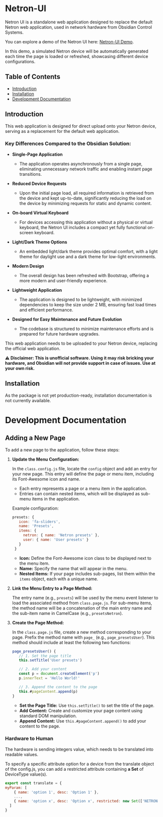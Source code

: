 # Netron-UI

Netron UI is a standalone web application designed to replace the default Netron web application, used in network hardware from Obsidian Control Systems.

You can explore a demo of the Netron UI here: [Netron-UI Demo](https://spb8lighting.github.io/Netron-UI/).

In this demo, a simulated Netron device will be automatically generated each time the page is loaded or refreshed, showcasing different device configurations.

## Table of Contents

- [Introduction](#introduction)
- [Installation](#installation)
- [Development Documentation](#development-documentation)

## Introduction

This web application is designed for direct upload onto your Netron device, serving as a replacement for the default web application.

### Key Differences Compared to the Obsidian Solution:

- **Single-Page Application**
  - The application operates asynchronously from a single page, eliminating unnecessary network traffic and enabling instant page transitions.

- **Reduced Device Requests**
  - Upon the initial page load, all required information is retrieved from the device and kept up-to-date, significantly reducing the load on the device by minimizing requests for static and dynamic content.

- **On-board Virtual Keyboard**
  - For devices accessing this application without a physical or virtual keyboard, the Netron UI includes a compact yet fully functional on-screen keyboard.

- **Light/Dark Theme Options**
  - An embedded light/dark theme provides optimal comfort, with a light theme for daylight use and a dark theme for low-light environments.

- **Modern Design**
  - The overall design has been refreshed with Bootstrap, offering a more modern and user-friendly experience.

- **Lightweight Application**
  - The application is designed to be lightweight, with minimized dependencies to keep the size under 2 MB, ensuring fast load times and efficient performance.

- **Designed for Easy Maintenance and Future Evolution**
  - The codebase is structured to minimize maintenance efforts and is prepared for future hardware upgrades.

This web application needs to be uploaded to your Netron device, replacing the official web application.

**⚠ Disclaimer: This is unofficial software. Using it may risk bricking your hardware, and Obsidian will not provide support in case of issues. Use at your own risk.**

## Installation

As the package is not yet production-ready, installation documentation is not currently available.

# Development Documentation

## Adding a New Page

To add a new page to the application, follow these steps:

1. **Update the Menu Configuration:**

   In the `class.config.js` file, locate the `config` object and add an entry for your new page. This entry will define the page or menu item, including its Font-Awesome icon and name.

   - Each entry represents a page or a menu item in the application.
   - Entries can contain nested items, which will be displayed as sub-menu items in the application.

   Example configuration:
   ```javascript
   presets: {
      icon: 'fa-sliders', 
      name: 'Presets',
      items: {
        netron: { name: 'Netron presets' },
        user: { name: 'User presets' }
      }
    }
   ```
   - **Icon:** Define the Font-Awesome icon class to be displayed next to the menu item.
   - **Name:** Specify the name that will appear in the menu.
   - **Nested Items:** If your page includes sub-pages, list them within the `items` object, each with a unique name.

2. **Link the Menu Entry to a Page Method:**

   The entry name (e.g., `presets`) will be used by the menu event listener to load the associated method from `class.page.js`. For sub-menu items, the method name will be a concatenation of the main entry name and the sub-item name in CamelCase (e.g., `presetsNetron`).

3. **Create the Page Method:**

   In the `class.page.js` file, create a new method corresponding to your page. Prefix the method name with `page_` (e.g., `page_presetsUser`). This method should include at least the following two functions:

   ```javascript
   page_presetsUser() {
      // 1. Set the page title
      this.setTitle('User presets')

      // 2. Add your content
      const p = document.createElement('p')
      p.innerText = 'Hello World!'

      // 3. Append the content to the page
      this.#pageContent.append(p)
   }
   ```

   - **Set the Page Title:** Use `this.setTitle()` to set the title of the page.
   - **Add Content:** Create and customize your page content using standard DOM manipulation.
   - **Append Content:** Use `this.#pageContent.append()` to add your content to the page.

### Hardware to Human
The hardware is sending integers value, which needs to be translated into readable values.

To specify a specific attribute option for a device from the translate object of the config.js, you can add a restricted attribute containing **a Set** of DeviceType value(s).

```javascript
export const translate = {
myParam: [
    { name: 'option 1', desc: 'Option 1' },
    ...,
    { name: 'option x', desc: 'Option x', restricted: new Set(['NETRON EN12', 'NETRON RDM10']) }
  ]
}
```